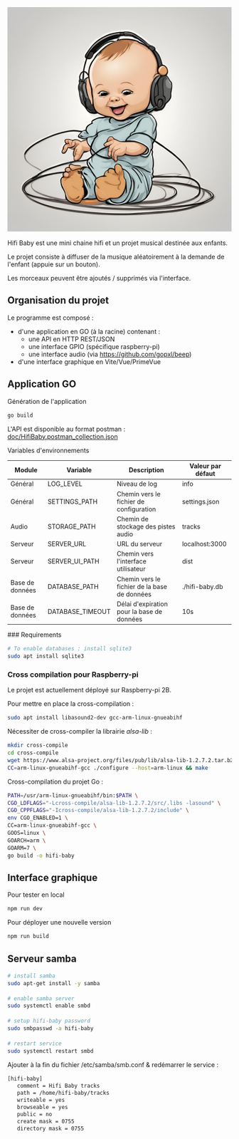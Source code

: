 ![hifi-baby](doc/hifi-baby.png)

Hifi Baby est une mini chaine hifi et un projet musical destinée aux enfants.

Le projet consiste à diffuser de la musique aléatoirement à la demande de l'enfant (appuie sur un bouton).

Les morceaux peuvent être ajoutés / supprimés via l'interface.

## Organisation du projet

Le programme est composé :
 - d'une application en GO (à la racine) contenant :
   - une API en HTTP REST/JSON
   - une interface GPIO (spécifique raspberry-pi)
   - une interface audio (via https://github.com/gopxl/beep)
 - d'une interface graphique en Vite/Vue/PrimeVue

## Application GO

Génération de l'application

```bash
go build
```

L'API est disponible au format postman : [doc/HifiBaby.postman_collection.json](doc/HifiBaby.postman_collection.json)


Variables d'environnements

| Module    | Variable          | Description                                | Valeur par défaut          |
|-----------|-------------------|--------------------------------------------|----------------------------|
| Général   | LOG_LEVEL         | Niveau de log                              | info                       |
| Général   | SETTINGS_PATH     | Chemin vers le fichier de configuration    | settings.json              |
| Audio     | STORAGE_PATH      | Chemin de stockage des pistes audio        | tracks                     |
| Serveur   | SERVER_URL        | URL du serveur                             | localhost:3000             |
| Serveur   | SERVER_UI_PATH    | Chemin vers l'interface utilisateur        | dist                       |
| Base de données | DATABASE_PATH | Chemin vers le fichier de la base de données | ./hifi-baby.db          |
| Base de données | DATABASE_TIMEOUT | Délai d'expiration pour la base de données | 10s                     |

### Requirements

```bash
# To enable databases : install sqlite3
sudo apt install sqlite3
```

### Cross compilation pour Raspberry-pi

Le projet est actuellement déployé sur Raspberry-pi 2B.

Pour mettre en place la cross-compilation :

```bash
sudo apt install libasound2-dev gcc-arm-linux-gnueabihf
```

Nécessiter de cross-compiler la librairie *alsa-lib* :

```bash
mkdir cross-compile
cd cross-compile
wget https://www.alsa-project.org/files/pub/lib/alsa-lib-1.2.7.2.tar.b2z
CC=arm-linux-gnueabihf-gcc ./configure --host=arm-linux && make
```

Cross-compilation du projet Go :

```bash
PATH=/usr/arm-linux-gnueabihf/bin:$PATH \
CGO_LDFLAGS="-Lcross-compile/alsa-lib-1.2.7.2/src/.libs -lasound" \
CGO_CPPFLAGS="-Icross-compile/alsa-lib-1.2.7.2/include" \
env CGO_ENABLED=1 \
CC=arm-linux-gnueabihf-gcc \
GOOS=linux \
GOARCH=arm \
GOARM=7 \
go build -o hifi-baby
```

## Interface graphique

Pour tester en local

```bash
npm run dev
```

Pour déployer une nouvelle version

```bash
npm run build
```

## Serveur samba

```bash
# install samba
sudo apt-get install -y samba

# enable samba server
sudo systemctl enable smbd

# setup hifi-baby password
sudo smbpasswd -a hifi-baby

# restart service
sudo systemctl restart smbd
```

Ajouter à la fin du fichier /etc/samba/smb.conf & redémarrer le service :

```
[hifi-baby]
   comment = Hifi Baby tracks
   path = /home/hifi-baby/tracks
   writeable = yes
   browseable = yes
   public = no
   create mask = 0755
   directory mask = 0755
```
